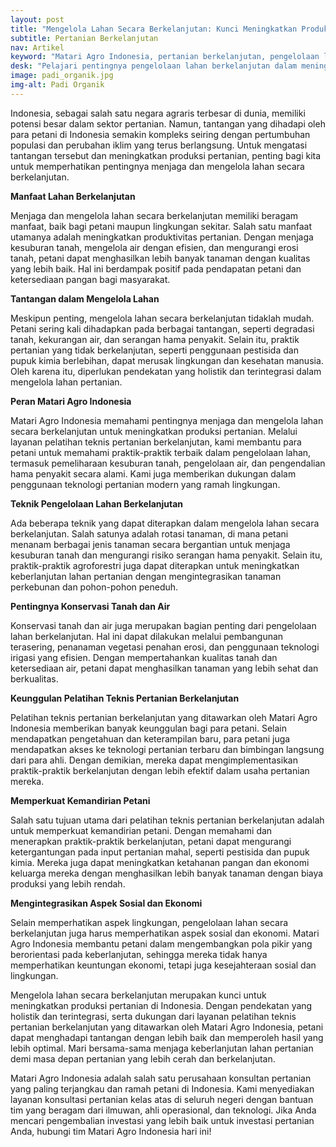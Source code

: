 ```yaml
---
layout: post
title: "Mengelola Lahan Secara Berkelanjutan: Kunci Meningkatkan Produksi Pertanian Indonesia"
subtitle: Pertanian Berkelanjutan
nav: Artikel
keyword: "Matari Agro Indonesia, pertanian berkelanjutan, pengelolaan lahan, pelatihan teknis pertanian, keberlanjutan pertanian"
desk: "Pelajari pentingnya pengelolaan lahan berkelanjutan dalam meningkatkan produksi pertanian di Indonesia, dengan bimbingan Matari Agro Indonesia"
image: padi_organik.jpg
img-alt: Padi Organik
---
```


Indonesia, sebagai salah satu negara agraris terbesar di dunia, memiliki potensi besar dalam sektor pertanian. Namun, tantangan yang dihadapi oleh para petani di Indonesia semakin kompleks seiring dengan pertumbuhan populasi dan perubahan iklim yang terus berlangsung. Untuk mengatasi tantangan tersebut dan meningkatkan produksi pertanian, penting bagi kita untuk memperhatikan pentingnya menjaga dan mengelola lahan secara berkelanjutan.

**Manfaat Lahan Berkelanjutan**

Menjaga dan mengelola lahan secara berkelanjutan memiliki beragam manfaat, baik bagi petani maupun lingkungan sekitar. Salah satu manfaat utamanya adalah meningkatkan produktivitas pertanian. Dengan menjaga kesuburan tanah, mengelola air dengan efisien, dan mengurangi erosi tanah, petani dapat menghasilkan lebih banyak tanaman dengan kualitas yang lebih baik. Hal ini berdampak positif pada pendapatan petani dan ketersediaan pangan bagi masyarakat.

**Tantangan dalam Mengelola Lahan**

Meskipun penting, mengelola lahan secara berkelanjutan tidaklah mudah. Petani sering kali dihadapkan pada berbagai tantangan, seperti degradasi tanah, kekurangan air, dan serangan hama penyakit. Selain itu, praktik pertanian yang tidak berkelanjutan, seperti penggunaan pestisida dan pupuk kimia berlebihan, dapat merusak lingkungan dan kesehatan manusia. Oleh karena itu, diperlukan pendekatan yang holistik dan terintegrasi dalam mengelola lahan pertanian.

**Peran Matari Agro Indonesia**

Matari Agro Indonesia memahami pentingnya menjaga dan mengelola lahan secara berkelanjutan untuk meningkatkan produksi pertanian. Melalui layanan pelatihan teknis pertanian berkelanjutan, kami membantu para petani untuk memahami praktik-praktik terbaik dalam pengelolaan lahan, termasuk pemeliharaan kesuburan tanah, pengelolaan air, dan pengendalian hama penyakit secara alami. Kami juga memberikan dukungan dalam penggunaan teknologi pertanian modern yang ramah lingkungan.

**Teknik Pengelolaan Lahan Berkelanjutan**

Ada beberapa teknik yang dapat diterapkan dalam mengelola lahan secara berkelanjutan. Salah satunya adalah rotasi tanaman, di mana petani menanam berbagai jenis tanaman secara bergantian untuk menjaga kesuburan tanah dan mengurangi risiko serangan hama penyakit. Selain itu, praktik-praktik agroforestri juga dapat diterapkan untuk meningkatkan keberlanjutan lahan pertanian dengan mengintegrasikan tanaman perkebunan dan pohon-pohon peneduh.

**Pentingnya Konservasi Tanah dan Air**

Konservasi tanah dan air juga merupakan bagian penting dari pengelolaan lahan berkelanjutan. Hal ini dapat dilakukan melalui pembangunan terasering, penanaman vegetasi penahan erosi, dan penggunaan teknologi irigasi yang efisien. Dengan mempertahankan kualitas tanah dan ketersediaan air, petani dapat menghasilkan tanaman yang lebih sehat dan berkualitas.

**Keunggulan Pelatihan Teknis Pertanian Berkelanjutan**

Pelatihan teknis pertanian berkelanjutan yang ditawarkan oleh Matari Agro Indonesia memberikan banyak keunggulan bagi para petani. Selain mendapatkan pengetahuan dan keterampilan baru, para petani juga mendapatkan akses ke teknologi pertanian terbaru dan bimbingan langsung dari para ahli. Dengan demikian, mereka dapat mengimplementasikan praktik-praktik berkelanjutan dengan lebih efektif dalam usaha pertanian mereka.

**Memperkuat Kemandirian Petani**

Salah satu tujuan utama dari pelatihan teknis pertanian berkelanjutan adalah untuk memperkuat kemandirian petani. Dengan memahami dan menerapkan praktik-praktik berkelanjutan, petani dapat mengurangi ketergantungan pada input pertanian mahal, seperti pestisida dan pupuk kimia. Mereka juga dapat meningkatkan ketahanan pangan dan ekonomi keluarga mereka dengan menghasilkan lebih banyak tanaman dengan biaya produksi yang lebih rendah.

**Mengintegrasikan Aspek Sosial dan Ekonomi**

Selain memperhatikan aspek lingkungan, pengelolaan lahan secara berkelanjutan juga harus memperhatikan aspek sosial dan ekonomi. Matari Agro Indonesia membantu petani dalam mengembangkan pola pikir yang berorientasi pada keberlanjutan, sehingga mereka tidak hanya memperhatikan keuntungan ekonomi, tetapi juga kesejahteraan sosial dan lingkungan.

Mengelola lahan secara berkelanjutan merupakan kunci untuk meningkatkan produksi pertanian di Indonesia. Dengan pendekatan yang holistik dan terintegrasi, serta dukungan dari layanan pelatihan teknis pertanian berkelanjutan yang ditawarkan oleh Matari Agro Indonesia, petani dapat menghadapi tantangan dengan lebih baik dan memperoleh hasil yang lebih optimal. Mari bersama-sama menjaga keberlanjutan lahan pertanian demi masa depan pertanian yang lebih cerah dan berkelanjutan.

Matari Agro Indonesia adalah salah satu perusahaan konsultan pertanian yang paling terjangkau dan ramah petani di Indonesia. Kami menyediakan layanan konsultasi pertanian kelas atas di seluruh negeri dengan bantuan tim yang beragam dari ilmuwan, ahli operasional, dan teknologi. Jika Anda mencari pengembalian investasi yang lebih baik untuk investasi pertanian Anda, hubungi tim Matari Agro Indonesia hari ini!
